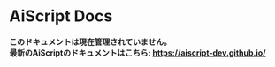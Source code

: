 # AiScript Docs

**このドキュメントは現在管理されていません。**  
**最新のAiScriptのドキュメントはこちら: <https://aiscript-dev.github.io/>**
